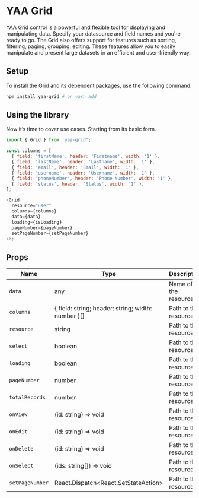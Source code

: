 # YAA Grid

YAA Grid control is a powerful and flexible tool for displaying and manipulating data. Specify your datasource and field names and you're ready to go.
The Grid also offers support for features such as sorting, filtering, paging, grouping, editing. These features allow you to easily manipulate and present large datasets in an efficient and user-friendly way.

## Setup

To install the Grid and its dependent packages, use the following command.

```bash
npm install yaa-grid # or yarn add
```

## Using the library

Now it’s time to cover use cases. Starting from its basic form.

```js
import { Grid } from 'yaa-grid';

const columns = [
  { field: 'firstName', header: 'Firstname', width: '1' },
  { field: 'lastName', header: 'Lastname', width: '1' },
  { field: 'email', header: 'Email', width: '1' },
  { field: 'username', header: 'Username', width: '1' },
  { field: 'phoneNumber', header: 'Phone Number', width: '1' },
  { field: 'status', header: 'Status', width: '1' },
];

<Grid
  resource="user"
  columns={columns}
  data={data}
  loading={isLoading}
  pageNumber={pageNumber}
  setPageNumber={setPageNumber}
/>;
```

## Props

| Name            | Type                                               | Description          |
| --------------- | -------------------------------------------------- | -------------------- |
| `data`          | any                                                | Name of the resource |
| `columns`       | { field: string; header: string; width: number }[] | Path to the resource |
| `resource`      | string                                             | Path to the resource |
| `select`        | boolean                                            | Path to the resource |
| `loading`       | boolean                                            | Path to the resource |
| `pageNumber`    | number                                             | Path to the resource |
| `totalRecords`  | number                                             | Path to the resource |
| `onView`        | (id: string) => void                               | Path to the resource |
| `onEdit`        | (id: string) => void                               | Path to the resource |
| `onDelete`      | (id: string) => void                               | Path to the resource |
| `onSelect`      | (ids: string[]) => void                            | Path to the resource |
| `setPageNumber` | React.Dispatch<React.SetStateAction<number>>       | Path to the resource |
